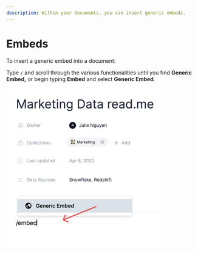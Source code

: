 ```yaml
---
description: Within your documents, you can insert generic embeds.
---
```


# Embeds

To insert a generic embed into a document:&#x20;

Type `/` and scroll through the various functionalities until you find **Generic Embed,** or begin typing **Embed** and select **Generic Embed**.&#x20;

![](<../../.gitbook/assets/Group 583.png>)


